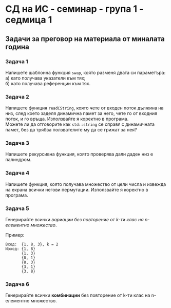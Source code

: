 # СД на ИС - семинар - група 1 - седмица 1

## Задачи за преговор на материала от миналата година

### Задача 1

Напишете шаблонна функция `swap`, която разменя двата си параметъра:  
а) като получава указатели към тях;  
б) като получава референции към тях.

### Задача 2

Напишете функция `readCString`, която чете от входен поток дължина на низ, след което заделя динамична памет за него, чете го от входния поток, и го връща. Използвайте я коректно в програма.  
Можете ли да отговорите как `std::string` се справя с динамичната памет, без да трябва ползвателите му да се грижат за нея?

### Задача 3

Напишете рекурсивна функция, която проверява дали даден низ е палиндром.

### Задача 4

Напишете функция, която получава множество от цели числа и извежда на екрана всички негови пермутации. Използвайте я коректно в програма.
  
### Задача 5

Генерирайте всички _вариации без повторение от k-ти клас на n-елементно множество_.

Пример:

```
Вход:  {1, 8, 3}, k = 2 
Изход: {1, 8}
       {1, 3}
       {8, 1}
       {8, 3}
       {3, 1}
       {3, 8}
```

### Задача 6

Генерирайте всички **комбинации** без повторение от k-ти клас на n-елементно множество.
